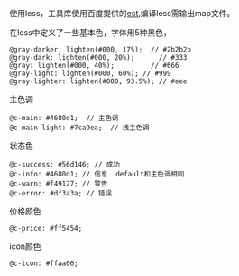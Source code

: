 使用less，工具库使用百度提供的[est](http://ecomfe.github.io/est/),编译less需输出map文件。

在less中定义了一些基本色，字体用5种黑色，

```
@gray-darker: lighten(#000, 17%);  // #2b2b2b
@gray-dark: lighten(#000, 20%);      // #333
@gray: lighten(#000, 40%);         // #666
@gray-light: lighten(#000, 60%); // #999
@gray-lighter: lighten(#000, 93.5%); // #eee
```

主色调

```
@c-main: #4680d1;  // 主色调
@c-main-light: #7ca9ea;  // 浅主色调
```

状态色

```
@c-success: #56d146; // 成功
@c-info: #4680d1; // 信息  default和主色调相同
@c-warn: #f49127; // 警告
@c-error: #df3a3a; // 错误
```

价格颜色

```
@c-price: #ff5454;
```

icon颜色

```
@c-icon: #ffaa06;
```



